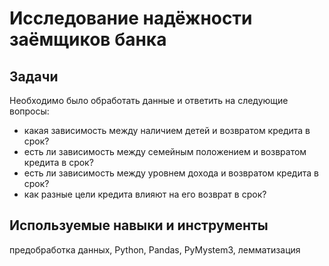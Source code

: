 # Исследование надёжности заёмщиков банка

  
## Задачи  
  
    
Необходимо было обработать данные и ответить на следующие вопросы:  
* какая зависимость между наличием детей и возвратом кредита в срок?  
* есть ли зависимость между семейным положением и возвратом кредита в срок?  
* есть ли зависимость между уровнем дохода и возвратом кредита в срок?  
* как разные цели кредита влияют на его возврат в срок?  
  
    
## Используемые навыки и инструменты  
  
предобработка данных, Python, Pandas, PyMystem3, лемматизация
